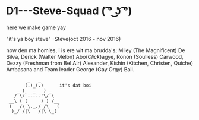 # D1---Steve-Squad ( ͡° ͜ʖ ͡°)

here we make game yay

"it's ya boy steve" -Steve(oct 2016 - nov 2016)

now den ma homies, i is ere wit ma brudda's; Miley (The Magnificent) De Silva, Derick (Walter Melon) Abo(*Click*)agye, Ronon (Soulless) Carwood, Dezzy (Freshman from Bel Air) Alexander, Kishin (Kitchen, Christen, Quiche) Ambasana and Team leader George (Gay Orgy) Ball.

            _   _
           (.)_(.)      it's dat boi
        _ (   _   ) _
       / \/`-----'\/ \
     __\ ( (     ) ) /__
     )   /\ \._./ /\   (
      )_/ /|\   /|\ \_(


